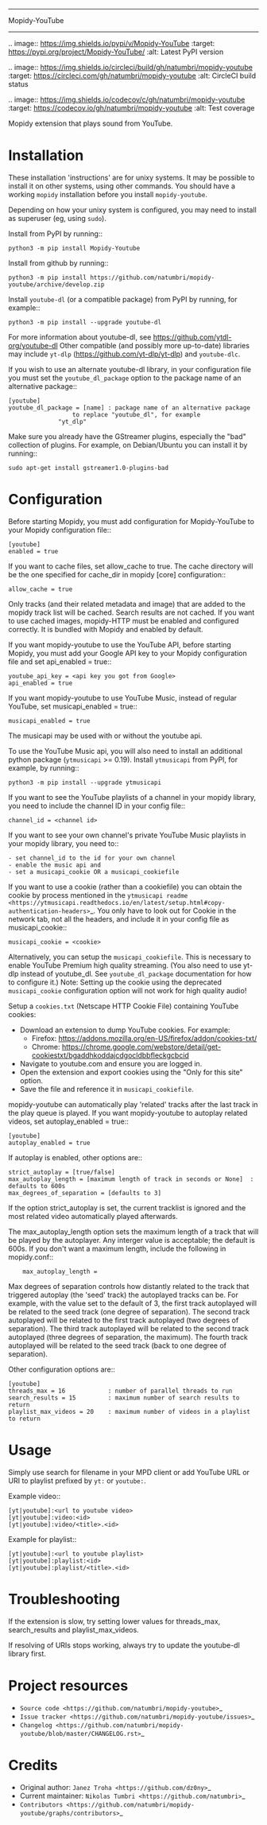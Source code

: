 ****************************
Mopidy-YouTube
****************************

.. image:: https://img.shields.io/pypi/v/Mopidy-YouTube
    :target: https://pypi.org/project/Mopidy-YouTube/
    :alt: Latest PyPI version

.. image:: https://img.shields.io/circleci/build/gh/natumbri/mopidy-youtube
    :target: https://circleci.com/gh/natumbri/mopidy-youtube
    :alt: CircleCI build status

.. image:: https://img.shields.io/codecov/c/gh/natumbri/mopidy-youtube
    :target: https://codecov.io/gh/natumbri/mopidy-youtube
    :alt: Test coverage

Mopidy extension that plays sound from YouTube.


Installation
============

These installation 'instructions' are for unixy systems. It may be possible to 
install it on other systems, using other commands.  You should have a working 
`mopidy` installation before you install `mopidy-youtube`.

Depending on how your unixy system is configured, you may need to install as
superuser (eg, using `sudo`).

Install from PyPI by running::

    python3 -m pip install Mopidy-Youtube

Install from github by running::

    python3 -m pip install https://github.com/natumbri/mopidy-youtube/archive/develop.zip


Install `youtube-dl` (or a compatible package) from PyPI by running, for example::

    python3 -m pip install --upgrade youtube-dl

For more information about youtube-dl, see https://github.com/ytdl-org/youtube-dl
Other compatible (and possibly more up-to-date) libraries may include 
`yt-dlp` (https://github.com/yt-dlp/yt-dlp) and `youtube-dlc`.

If you wish to use an alternate youtube-dl library, in your configuration file
you must set the `youtube_dl_package` option to the package name of an alternative
package:: 

    [youtube]
    youtube_dl_package = [name] : package name of an alternative package 
    				  to replace "youtube_dl", for example 
				  "yt_dlp"


Make sure you already have the GStreamer plugins, especially the "bad"
collection of plugins. For example, on Debian/Ubuntu you can install it
by running::

    sudo apt-get install gstreamer1.0-plugins-bad


Configuration
=============

Before starting Mopidy, you must add configuration for
Mopidy-YouTube to your Mopidy configuration file::

    [youtube]
    enabled = true

If you want to cache files, set allow_cache to true. The cache directory
will be the one specified for cache_dir in mopidy [core] configuration::

    allow_cache = true

Only tracks (and their related metadata and image) that are added to the
mopidy track list will be cached.  Search results are not cached.
If you want to use cached images, mopidy-HTTP must be enabled and configured
correctly.  It is bundled with Mopidy and enabled by default.

If you want mopidy-youtube to use the YouTube API, before starting Mopidy, 
you must add your Google API key to your Mopidy configuration file
and set api_enabled = true::

    youtube_api_key = <api key you got from Google>
    api_enabled = true

If you want mopidy-youtube to use YouTube Music, instead of regular YouTube, set
musicapi_enabled = true::

    musicapi_enabled = true  

The musicapi may be used with or without the youtube api.  

To use the YouTube Music api, you will also need to install an additional python
package (`ytmusicapi` >= 0.19).  Install `ytmusicapi` from PyPI, for example, 
by running::

    python3 -m pip install --upgrade ytmusicapi   

If you want to see the YouTube playlists of a channel in your mopidy library,
you need to include the channel ID in your config file::

    channel_id = <channel id>

If you want to see your own channel's private YouTube Music playlists in your
mopidy library, you need to::

    - set channel_id to the id for your own channel
    - enable the music api and 
    - set a musicapi_cookie OR a musicapi_cookiefile  

If you want to use a cookie (rather than a cookiefile) you can obtain the cookie by process 
mentioned in the `ytmusicapi readme <https://ytmusicapi.readthedocs.io/en/latest/setup.html#copy-authentication-headers>`_.
You only have to look out for Cookie in the network tab, not all the headers, and include
it in your config file as musicapi_cookie::

    musicapi_cookie = <cookie>  


Alternatively, you can setup the `musicapi_cookiefile`.  This is necessary to enable YouTube Premium
high quality streaming. (You also need to use yt-dlp instead of youtube_dl. See `youtube_dl_package` 
documentation for how to configure it.) Note: Setting up the cookie using the deprecated `musicapi_cookie`
configuration option will not work for high quality audio!

Setup a `cookies.txt` (Netscape HTTP Cookie File) containing YouTube cookies:
- Download an extension to dump YouTube cookies. For example:
  - Firefox: https://addons.mozilla.org/en-US/firefox/addon/cookies-txt/
  - Chrome: https://chrome.google.com/webstore/detail/get-cookiestxt/bgaddhkoddajcdgocldbbfleckgcbcid
- Navigate to youtube.com and ensure you are logged in.
- Open the extension and export cookies using the "Only for this site" option.
- Save the file and reference it in `musicapi_cookiefile`.
    
mopidy-youtube can automatically play 'related' tracks after the last track in the play queue
is played.  If you want mopidy-youtube to autoplay related videos, set autoplay_enabled = true::

	[youtube]
	autoplay_enabled = true
	
If autoplay is enabled, other options are::

	strict_autoplay = [true/false]
	max_autoplay_length = [maximum length of track in seconds or None]  : defaults to 600s
	max_degrees_of_separation = [defaults to 3]

If the option strict_autoplay is set, the current tracklist is ignored and the
most related video automatically played afterwards.

The max_autoplay_length option sets the maximum length of a track that will be played
by the autoplayer.  Any interger value is acceptable; the default is 600s.
If you don't want a maximum length, include the following in mopidy.conf::

        max_autoplay_length =

Max degrees of separation controls how distantly related to the track that triggered autoplay
(the 'seed' track) the autoplayed tracks can be. For example, with the value set to the default
of 3, the first track autoplayed will be related to the seed track (one degree of separation).
The second track autoplayed will be related to the first track autoplayed (two degrees of
separation). The third track autoplayed will be related to the second track autoplayed (three
degrees of separation, the maximum). The fourth track autoplayed will be related to the seed
track (back to one degree of separation).

Other configuration options are::

    [youtube]
    threads_max = 16            : number of parallel threads to run
    search_results = 15         : maximum number of search results to return
    playlist_max_videos = 20    : maximum number of videos in a playlist to return


Usage
=====

Simply use search for filename in your MPD client or add YouTube URL or URI to
playlist prefixed by ``yt:`` or ``youtube:``.

Example video::

    [yt|youtube]:<url to youtube video>
    [yt|youtube]:video:<id>
    [yt|youtube]:video/<title>.<id>

Example for playlist::

    [yt|youtube]:<url to youtube playlist>
    [yt|youtube]:playlist:<id>
    [yt|youtube]:playlist/<title>.<id>


Troubleshooting
===============

If the extension is slow, try setting lower values for threads_max, search_results 
and playlist_max_videos.

If resolving of URIs stops working, always try to update the youtube-dl library
first.


Project resources
=================

- `Source code <https://github.com/natumbri/mopidy-youtube>`_
- `Issue tracker <https://github.com/natumbri/mopidy-youtube/issues>`_
- `Changelog <https://github.com/natumbri/mopidy-youtube/blob/master/CHANGELOG.rst>`_


Credits
=======

- Original author: `Janez Troha <https://github.com/dz0ny>`_
- Current maintainer: `Nikolas Tumbri <https://github.com/natumbri>`_
- `Contributors <https://github.com/natumbri/mopidy-youtube/graphs/contributors>`_

